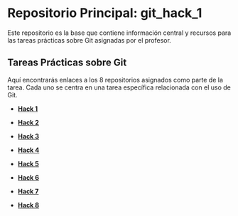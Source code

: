 # Repositorio Principal: git_hack_1

Este repositorio es la base que contiene información central y recursos para las tareas prácticas sobre Git asignadas por el profesor.

## Tareas Prácticas sobre Git

Aquí encontrarás enlaces a los 8 repositorios asignados como parte de la tarea. Cada uno se centra en una tarea específica relacionada con el uso de Git.

- **[Hack 1](https://github.com/FrankMCJ/git_h-1)**

- **[Hack 2](https://github.com/FrankMCJ/git_h-2)**

- **[Hack 3](https://github.com/FrankMCJ/git_h-3)**

- **[Hack 4](https://github.com/FrankMCJ/git_h-4)**

- **[Hack 5](https://github.com/FrankMCJ/git_h-5)**

- **[Hack 6](https://github.com/FrankMCJ/git_h-6)**

- **[Hack 7](https://github.com/FrankMCJ/git_h-7)**

- **[Hack 8](https://github.com/FrankMCJ/git_h-8)**
